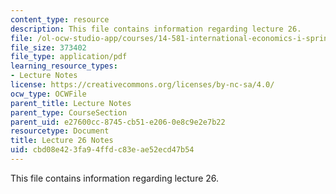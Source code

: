 ```yaml
---
content_type: resource
description: This file contains information regarding lecture 26.
file: /ol-ocw-studio-app/courses/14-581-international-economics-i-spring-2013/cbd08e423fa94ffdc83eae52ecd47b54_MIT14_581S13_classnotes26.pdf
file_size: 373402
file_type: application/pdf
learning_resource_types:
- Lecture Notes
license: https://creativecommons.org/licenses/by-nc-sa/4.0/
ocw_type: OCWFile
parent_title: Lecture Notes
parent_type: CourseSection
parent_uid: e27600cc-8745-cb51-e206-0e8c9e2e7b22
resourcetype: Document
title: Lecture 26 Notes
uid: cbd08e42-3fa9-4ffd-c83e-ae52ecd47b54
---
```

This file contains information regarding lecture 26.
